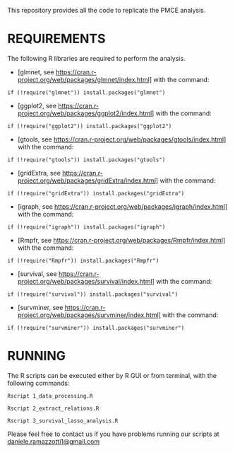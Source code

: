 This repository provides all the code to replicate the PMCE analysis. 

# REQUIREMENTS
The following R libraries are required to perform the analysis.

* [glmnet, see https://cran.r-project.org/web/packages/glmnet/index.html] with the command:
<pre><code>if (!require("glmnet")) install.packages("glmnet")</code></pre>

* [ggplot2, see https://cran.r-project.org/web/packages/ggplot2/index.html] with the command:
<pre><code>if (!require("ggplot2")) install.packages("ggplot2")</code></pre>

* [gtools, see https://cran.r-project.org/web/packages/gtools/index.html] with the command:
<pre><code>if (!require("gtools")) install.packages("gtools")</code></pre>

* [gridExtra, see https://cran.r-project.org/web/packages/gridExtra/index.html] with the command:
<pre><code>if (!require("gridExtra")) install.packages("gridExtra")</code></pre>

* [igraph, see https://cran.r-project.org/web/packages/igraph/index.html] with the command:
<pre><code>if (!require("igraph")) install.packages("igraph")</code></pre>

* [Rmpfr, see https://cran.r-project.org/web/packages/Rmpfr/index.html] with the command:
<pre><code>if (!require("Rmpfr")) install.packages("Rmpfr")</code></pre>

* [survival, see https://cran.r-project.org/web/packages/survival/index.html] with the command:
<pre><code>if (!require("survival")) install.packages("survival")</code></pre>

* [survminer, see https://cran.r-project.org/web/packages/survminer/index.html] with the command:
<pre><code>if (!require("survminer")) install.packages("survminer")</code></pre>

# RUNNING
The R scripts can be executed either by R GUI or from terminal, with the following commands: 

	Rscript 1_data_processing.R

	Rscript 2_extract_relations.R

	Rscript 3_survival_lasso_analysis.R

Please feel free to contact us if you have problems running our scripts at daniele.ramazzotti1@gmail.com 
